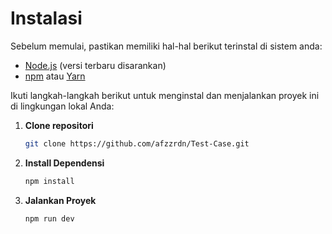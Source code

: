 # Instalasi

Sebelum memulai, pastikan memiliki hal-hal berikut terinstal di sistem anda:

- [Node.js](https://nodejs.org/) (versi terbaru disarankan)
- [npm](https://www.npmjs.com/) atau [Yarn](https://yarnpkg.com/)

Ikuti langkah-langkah berikut untuk menginstal dan menjalankan proyek ini di lingkungan lokal Anda:

1. **Clone repositori**

   ```bash
   git clone https://github.com/afzzrdn/Test-Case.git
2. **Install Dependensi**
   ```bash
   npm install 
3. **Jalankan Proyek**
   ```bash
   npm run dev 
